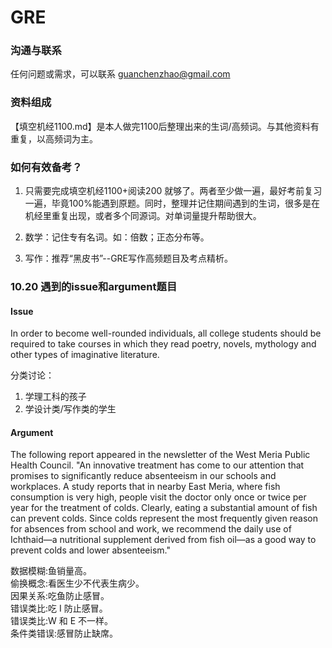 # GRE


### 沟通与联系
任何问题或需求，可以联系 guanchenzhao@gmail.com

### 资料组成
【填空机经1100.md】是本人做完1100后整理出来的生词/高频词。与其他资料有重复，以高频词为主。 

### 如何有效备考？
1. 只需要完成填空机经1100+阅读200 就够了。两者至少做一遍，最好考前复习一遍，毕竟100%能遇到原题。同时，整理并记住期间遇到的生词，很多是在机经里重复出现，或者多个同源词。对单词量提升帮助很大。

2. 数学：记住专有名词。如：倍数；正态分布等。

3. 写作：推荐“黑皮书”--GRE写作高频题目及考点精析。








### 10.20 遇到的issue和argument题目
#### Issue
In order to become well-rounded individuals, all college students should be required to take courses in which they read poetry, novels, mythology and other types of imaginative literature.

分类讨论：  
1. 学理工科的孩子  
2. 学设计类/写作类的学生  


#### Argument
The following report appeared in the newsletter of the West Meria Public Health Council. 
"An innovative treatment has come to our attention that promises to significantly reduce absenteeism in our schools and workplaces. A study reports that in nearby East Meria, where fish consumption is very high, people visit the doctor only once or twice per year for the treatment of colds. Clearly, eating a substantial amount of fish can prevent colds. Since colds represent the most frequently given reason for absences from school and work, we recommend the daily use of Ichthaid—a nutritional supplement derived from fish oil—as a good way to prevent colds and lower absenteeism." 

数据模糊:鱼销量高。  
偷换概念:看医生少不代表生病少。   
因果关系:吃鱼防止感冒。   
错误类比:吃 I 防止感冒。   
错误类比:W 和 E 不一样。   
条件类错误:感冒防止缺席。   

